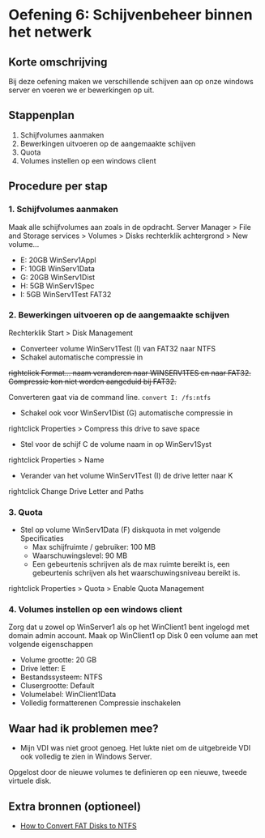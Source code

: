 # Oefening 6: Schijvenbeheer binnen het netwerk

## Korte omschrijving

Bij deze oefening maken we verschillende schijven aan op onze windows server en voeren we er bewerkingen op uit. 

## Stappenplan

1. Schijfvolumes aanmaken
2. Bewerkingen uitvoeren op de aangemaakte schijven
3. Quota
4. Volumes instellen op een windows client

## Procedure per stap

### 1. Schijfvolumes aanmaken

Maak alle schijfvolumes aan zoals in de opdracht. Server Manager > File and Storage services > Volumes > Disks rechterklik achtergrond > New volume... 

- E: 20GB WinServ1Appl
- F: 10GB WinServ1Data
- G: 20GB WinServ1Dist
- H: 5GB WinServ1Spec
- I: 5GB WinServ1Test FAT32

### 2. Bewerkingen uitvoeren op de aangemaakte schijven

Rechterklik Start > Disk Management

- Converteer volume WinServ1Test (I) van FAT32 naar NTFS
- Schakel automatische compressie in

~~rightclick Format... naam veranderen naar WINSERV1TES en naar FAT32. Compressie kon niet worden aangeduid bij FAT32.~~

Converteren gaat via de command line. `convert I: /fs:ntfs`

- Schakel ook voor WinServ1Dist (G) automatische compressie in

rightclick Properties > Compress this drive to save space

- Stel voor de schijf C de volume naam in op WinServ1Syst

rightclick Properties > Name

- Verander van het volume WinServ1Test (I) de drive letter naar K

rightclick Change Drive Letter and Paths

### 3. Quota

- Stel op volume WinServ1Data (F) diskquota in met volgende Specificaties
    - Max schijfruimte / gebruiker: 100 MB
    - Waarschuwingslevel: 90 MB
    - Een gebeurtenis schrijven als de max ruimte bereikt is, een gebeurtenis schrijven als het waarschuwingsniveau bereikt is.

rightclick Properties > Quota > Enable Quota Management

### 4. Volumes instellen op een windows client

Zorg dat u zowel op WinServer1 als op het WinClient1 bent ingelogd met domain admin account. Maak op WinClient1 op Disk 0 een volume aan met volgende eigenschappen
- Volume grootte: 20 GB
- Drive letter: E
- Bestandssysteem: NTFS
- Clusergrootte: Default
- Volumelabel: WinClient1Data
- Volledig formatterenen Compressie inschakelen

## Waar had ik problemen mee?

- Mijn VDI was niet groot genoeg. Het lukte niet om de uitgebreide VDI ook volledig te zien in Windows Server.

Opgelost door de nieuwe volumes te definieren op een nieuwe, tweede virtuele disk.

## Extra bronnen (optioneel)

- [How to Convert FAT Disks to NTFS](https://technet.microsoft.com/en-us/library/bb456984.aspx)